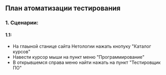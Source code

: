 ## План атоматизации тестирования 

### 1. Сценарии:
#### 1.1: 
* На глаыной станице сайта Нетологии нажать кнопуку "Каталог курсов"
* Навести курсор мыши на пункт меню "Программирование"
* В открывшемся справа меню найти нажать на пункт "Тестировщик ПО" 
